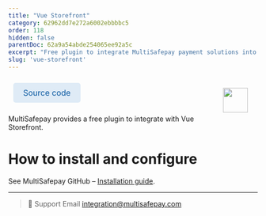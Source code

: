 ```yaml
---
title: "Vue Storefront"
category: 62962dd7e272a6002ebbbbc5
order: 118
hidden: false
parentDoc: 62a9a54abde254065ee92a5c
excerpt: "Free plugin to integrate MultiSafepay payment solutions into your Vue Storefront application."
slug: 'vue-storefront'
---
```

<img src="https://raw.githubusercontent.com/MultiSafepay/docs/master/static/logo/Plugins/Vue_Storefront.svg" width="50" align="right" style="margin: 20px; max-height: 75px"/>

<a class="suggestEdits" style="display: inline-flex; border-radius: 5px; padding: 10px 20px; margin: 10px; font-size: 1rem; background-color: #DFEBF6; color: #0a59a1; text-decoration: none;" href="https://github.com/MultiSafepay/vsf-payment-multisafepay" target="_blank"><i class="icon-external-link"></i> <span>Source code</span></a>

MultiSafepay provides a free plugin to integrate with Vue Storefront.

# How to install and configure

See MultiSafepay GitHub – [Installation guide](https://github.com/MultiSafepay/vsf-payment-multisafepay).


---

> 💬  Support
> Email <integration@multisafepay.com>